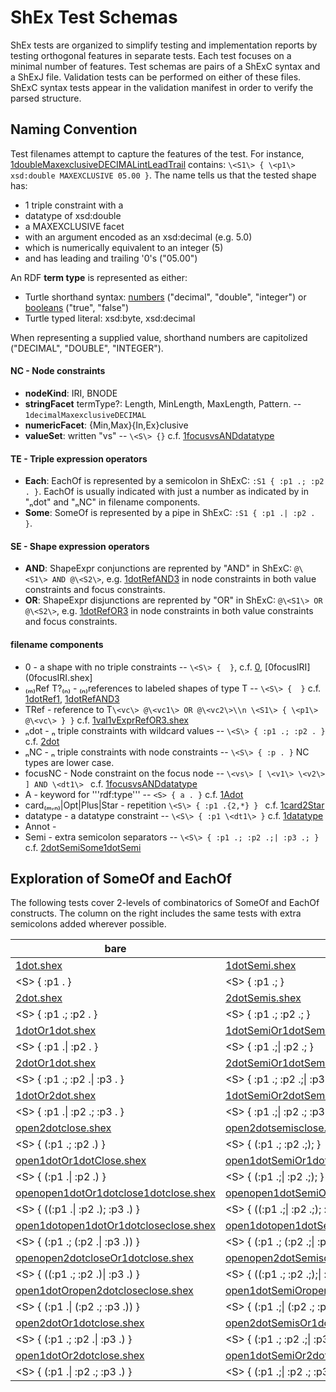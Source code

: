 # ShEx Test Schemas

ShEx tests are organized to simplify testing and implementation reports by testing orthogonal features in separate tests.
Each test focuses on a minimal number of features.
Test schemas are pairs of a ShExC syntax and a ShExJ file.
Validation tests can be performed on either of these files.
ShExC syntax tests appear in the validation manifest in order to verify the parsed structure.

## Naming Convention

Test filenames attempt to capture the features of the test.
For instance, [1doubleMaxexclusiveDECIMALintLeadTrail](1doubleMaxexclusiveDECIMALintLeadTrail.shex) contains: `\<S1\> { \<p1\> xsd:double MAXEXCLUSIVE 05.00 }`.
The name tells us that the tested shape has:
* 1 triple constraint with a
* datatype of xsd:double
* a MAXEXCLUSIVE facet
* with an argument encoded as an xsd:decimal (e.g. 5.0)
* which is numerically equivalent to an integer (5)
* and has leading and trailing '0's ("05.00")

An RDF **term type** is represented as either:
* Turtle shorthand syntax: [numbers](https://www.w3.org/TR/turtle/#abbrev) ("decimal", "double", "integer") or [booleans](https://www.w3.org/TR/turtle/#h4_booleans) ("true", "false")
* Turtle typed literal: xsd:byte, xsd:decimal

When representing a supplied value, shorthand numbers are capitolized ("DECIMAL", "DOUBLE", "INTEGER").

#### NC - Node constraints

* **nodeKind**: IRI, BNODE
* **stringFacet** termType?: Length, MinLength, MaxLength, Pattern. -- `1decimalMaxexclusiveDECIMAL`
* **numericFacet**: {Min,Max}{In,Ex}clusive
* **valueSet**: written "vs" -- `\<S\> {}` c.f. [1focusvsANDdatatype](1focusvsANDdatatype.shex)

#### TE - Triple expression operators

* **Each**: EachOf is represented by a semicolon in ShExC: `:S1 { :p1 .; :p2 . }`. EachOf is usually indicated with just a number as indicated by in "ₙdot" and "ₙNC" in filename components.
* **Some**: SomeOf is represented by a pipe in ShExC: `:S1 { :p1 .| :p2 . }`.

#### SE - Shape expression operators

* **AND**: ShapeExpr conjunctions are reprented by "AND" in ShExC: `@\<S1\> AND @\<S2\>`, e.g. [1dotRefAND3](1dotRefAND3.shex) in node constraints in both value constraints and focus constraints.
* **OR**: ShapeExpr disjunctions are reprented by "OR" in ShExC: `@\<S1\> OR @\<S2\>`, e.g. [1dotRefOR3](1dotRefOR3.shex) in node constraints in both value constraints and focus constraints.

#### filename components
* 0 - a shape with no triple constraints -- `\<S\> {  }`, c.f. [0](0.shex), [0focusIRI](0focusIRI.shex]
* ₍ₘ₎Ref T?₍ₙ₎ - ₍ₙ₎references to labeled shapes of type T -- `\<S\> {  }` c.f. [1dotRef1](1dotRef1.shex), [1dotRefAND3](1dotRefAND3.shex)
* TRef - reference to T`\<vc\> @\<vc1\> OR @\<vc2\>\\n \<S1\> { \<p1\> @\<vc\> } }` c.f. [1val1vExprRefOR3.shex](1val1vExprRefOR3.shex)
* ₙdot - ₙ triple constraints with wildcard values -- `\<S\> { :p1 .; :p2 . }` c.f. [2dot](2dot.shex)
* ₙNC - ₙ triple constraints with node constraints -- `\<S\> { :p . }` NC types are lower case.
* focusNC - Node constraint on the focus node -- `\<vs\> [ \<v1\> \<v2\> ] AND \<dt1\> ` c.f. [1focusvsANDdatatype](1focusvsANDdatatype.shex)
* A - keyword for '''rdf:type''' -- `<S> { a . }` c.f. [1Adot](1Adot.shex)
* card₍ₘ,ₙ₎|Opt|Plus|Star - repetition `\<S\> { :p1 .{2,*} } ` c.f. [1card2Star](1card2Star.shex)
* datatype - a datatype constraint -- `\<S\> { :p1 \<dt1\> }` c.f. [1datatype](1datatype.shex)
* Annot -
* Semi - extra semicolon separators -- `\<S\> { :p1 .; :p2 .;| :p3 .; }` c.f. [2dotSemiSome1dotSemi](2dotSemiSome1dotSemi.shex)

## Exploration of SomeOf and EachOf

The following tests cover 2-levels of combinatorics of SomeOf and EachOf constructs.
The column on the right includes the same tests with extra semicolons added wherever possible.

| bare				     | extra ';'s					|
| ---				     | ---						|
| [1dot.shex](1dot)				     | [1dotSemi.shex](1dotSemi)						|
| \<S\> { :p1 . }		     | \<S\> { :p1 .; }					|
| [2dot.shex](2dot)				     | [2dotSemis.shex](2dotSemis)					|
| \<S\> { :p1 .; :p2 . }	     | \<S\> { :p1 .; :p2 .; }				|
| [1dotOr1dot.shex](1dotOr1dot)			     | [1dotSemiOr1dotSemi.shex](1dotSemiOr1dotSemi)				|
| \<S\> { :p1 .\| :p2 . }	     | \<S\> { :p1 .;\| :p2 .; }			|
| [2dotOr1dot.shex](2dotOr1dot)			     | [2dotSemiOr1dotSemi.shex](2dotSemiOr1dotSemi)				|
| \<S\> { :p1 .; :p2 .\| :p3 . }     | \<S\> { :p1 .; :p2 .;\| :p3 .; }			|
| [1dotOr2dot.shex](1dotOr2dot)			     | [1dotSemiOr2dotSemis.shex](1dotSemiOr2dotSemis)				|
| \<S\> { :p1 .\| :p2 .; :p3 . }     | \<S\> { :p1 .;\| :p2 .; :p3 .; }			|
| [open2dotclose.shex](open2dotclose)			     | [open2dotsemisclose.shex](open2dotsemisclose)				|
| \<S\> { (:p1 .; :p2 .) }	     | \<S\> { (:p1 .; :p2 .;); }			|
| [open1dotOr1dotClose.shex](open1dotOr1dotClose)		     | [open1dotSemiOr1dotSemicloseSemi.shex](open1dotSemiOr1dotSemicloseSemi)			|
| \<S\> { (:p1 .\| :p2 .) }	     | \<S\> { (:p1 .;\| :p2 .;); }			|
| [openopen1dotOr1dotclose1dotclose.shex](openopen1dotOr1dotclose1dotclose)   | [openopen1dotSemiOr1dotSemiclose1dotSemicloseSemi.shex](openopen1dotSemiOr1dotSemiclose1dotSemicloseSemi) |
| \<S\> { ((:p1 .\| :p2 .); :p3 .) } | \<S\> { ((:p1 .;\| :p2 .;); :p3 .;); }		|
| [open1dotopen1dotOr1dotcloseclose.shex](open1dotopen1dotOr1dotcloseclose)   | [open1dotopen1dotSemiOr1dotSemicloseSemicloseSemi.shex](open1dotopen1dotSemiOr1dotSemicloseSemicloseSemi) |
| \<S\> { (:p1 .; (:p2 .\| :p3 .)) } | \<S\> { (:p1 .; (:p2 .;\| :p3 .;);); }		|
| [openopen2dotcloseOr1dotclose.shex](openopen2dotcloseOr1dotclose)	     | [openopen2dotSemiscloseOr1dotSemiclose.shex](openopen2dotSemiscloseOr1dotSemiclose)		|
| \<S\> { ((:p1 .; :p2 .)\| :p3 .) } | \<S\> { ((:p1 .; :p2 .;);\| :p3 .;); }		|
| [open1dotOropen2dotcloseclose.shex](open1dotOropen2dotcloseclose)	     | [open1dotSemiOropen2dotSemiscloseclose.shex](open1dotSemiOropen2dotSemiscloseclose)		|
| \<S\> { (:p1 .\| (:p2 .; :p3 .)) } | \<S\> { (:p1 .;\| (:p2 .; :p3 .;);); }		|
| [open2dotOr1dotclose.shex](open2dotOr1dotclose)		     | [open2dotSemisOr1dotSemiclose.shex](open2dotSemisOr1dotSemiclose)			|
| \<S\> { (:p1 .; :p2 .\| :p3 .) }   | \<S\> { (:p1 .; :p2 .;\| :p3 .;); }		|
| [open1dotOr2dotclose.shex](open1dotOr2dotclose)		     | [open1dotSemiOr2dotsemisclose.shex](open1dotSemiOr2dotsemisclose)			|
| \<S\> { (:p1 .\| :p2 .; :p3 .) }   | \<S\> { (:p1 .;\| :p2 .; :p3 .;); }		|

